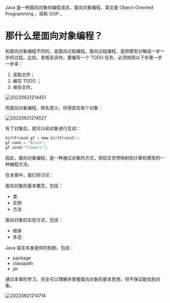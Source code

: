 Java 是一种面向对象的编程语言。面向对象编程，英文是 Object-Oriented Programming ，简称 OOP 。

# **那什么是面向对象编程？**

和面向对象编程不同的，是面向过程编程。面向过程编程，是把模型分解成一步一步的过程。比如，老板告诉你，要编写一个 TODO 任务，必须按照以下步骤一步一步来：

1. 读取文件；
2. 编写 TODO ；
3. 保存文件。

![20220621214451](https://gxmnzl.cn///img/20220621214451.png)

而面向对象编程，顾名思义，你得首先有个对象：

![20220621214527](https://gxmnzl.cn///img/20220621214527.png)


有了对象后，就可以和对象进行互动：

```java
GirlFriend gf = new GirlFriend();
gf.name = "Alice";
gf.send("flowers");
```

因此，面向对象编程，是一种通过对象的方式，把现实世界映射到计算机模型的一种编程方法。

在本章中，我们将讨论：

面向对象的基本概念，包括：

- 类
- 实例
- 方法

面向对象的实现方式，包括：

- 继承
- 多态

Java 语言本身提供的机制，包括：

- package
- classpath
- jar



通过本章的学习，完全可以理解并掌握面向对象的基本思想，但不保证能找到对象。


![20220621214714](https://gxmnzl.cn///img/20220621214714.png)


